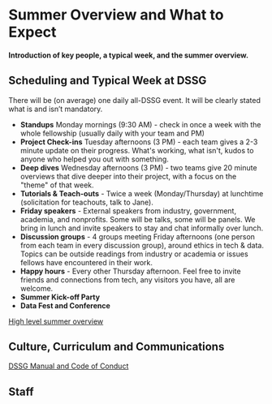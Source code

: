 # Summer Overview and What to Expect

#### Introduction of key people, a typical week, and the summer overview.
 
## Scheduling and Typical Week at DSSG 
There will be (on average) one daily all-DSSG event. It will be clearly stated what is and isn’t mandatory.
- **Standups** Monday mornings (9:30 AM) - check in once a week with the whole fellowship (usually daily with your team and PM)
- **Project Check-ins** Tuesday afternoons (3 PM) - each team gives a 2-3 minute update on their progress. What's working, what isn't, kudos to anyone who helped you out with something.
- **Deep dives** Wednesday afternoons (3 PM) - two teams give 20 minute overviews that dive deeper into their project, with a focus on the "theme" of that week. 
- **Tutorials & Teach-outs** - Twice a week (Monday/Thursday) at lunchtime (solicitation for teachouts, talk to Jane).
- **Friday speakers** - External speakers from industry, government, academia, and nonprofits. Some will be talks, some will be panels. We bring in lunch and invite speakers to stay and chat informally over lunch. 
- **Discussion groups** - 4 groups meeting Friday afternoons (one person from each team in every discussion group), around ethics in tech & data. Topics can be outside readings from industry or academia or issues fellows have encountered in their work. 
- **Happy hours** - Every other Thursday afternoon. Feel free to invite friends and connections from tech, any visitors you have, all are welcome. 
- **Summer Kick-off Party**  
- **Data Fest and Conference** 

[High level summer overview](high-level-summer-plan.pdf) 

## Culture, Curriculum and Communications 
[DSSG Manual and Code of Conduct](https://docs.google.com/presentation/d/1oE9oq9SuQ7hVRfLfo5pL_umLuWhIZzswF8fvaYnRTZY/edit?usp=sharing)

## Staff


